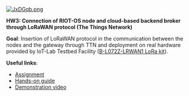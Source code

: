 [![JxDGqb.png](https://iili.io/JxDGqb.png)](https://freeimage.host/i/schema.JxDGqb)

**HW3: Connection of RIOT-OS node and cloud-based backend broker through LoRaWAN protocol (The Things Network)**

**Goal**: Insertion of LoRaWAN protocol in the communication between the nodes and the gateway through TTN and deployment on real hardware provided by IoT-Lab Testbed Facility ([B-L072Z-LRWAN1 LoRa kit](https://www.st.com/en/evaluation-tools/b-l072z-lrwan1.html)).

**Useful links**:
- [Assignment](http://ichatz.me/Site/InternetOfThings2020-Assignment3)
- [Hands-on guide](https://www.linkedin.com/pulse/lorawan-protocol-publishment-from-things-cloud-based-backend-ursini/)
- [Demonstration video]()
